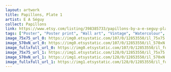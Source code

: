 ```yaml
---
layout: artwork
title: Papillons, Plate 1
artist: E A Séguy
collect: Papillons
link: https://www.etsy.com/listing/398385733/papillons-by-a-e-seguy-plate-1-nature?utm_source=thedoveandtheseagull&utm_medium=api&utm_campaign=api
tags: ["Poster", "Poster print", "Wall art", "Vintage", "Watercolour", "Nature", "Botanical art", "Wildlife", "Nature print", "Butterfly print", "Butterfly art", "Butterfly poster", "High quality print"]
image_75x75_url_0: https://img0.etsystatic.com/107/0/12853550/il_75x75.985061292_grtn.jpg
image_570xN_url_0: https://img0.etsystatic.com/107/0/12853550/il_570xN.985061292_grtn.jpg
image_fullxfull_url_0: https://img0.etsystatic.com/107/0/12853550/il_fullxfull.985061292_grtn.jpg
image_75x75_url_1: https://img1.etsystatic.com/128/0/12853550/il_75x75.1031593255_bzvs.jpg
image_570xN_url_1: https://img1.etsystatic.com/128/0/12853550/il_570xN.1031593255_bzvs.jpg
image_fullxfull_url_1: https://img1.etsystatic.com/128/0/12853550/il_fullxfull.1031593255_bzvs.jpg
---
```

